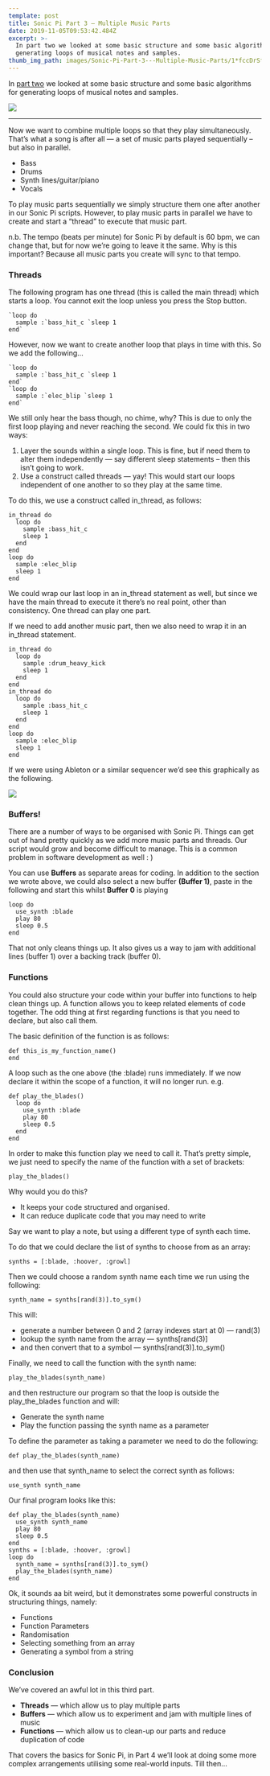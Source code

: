 ```yaml
---
template: post
title: Sonic Pi Part 3 — Multiple Music Parts
date: 2019-11-05T09:53:42.484Z
excerpt: >-
  In part two we looked at some basic structure and some basic algorithms for
  generating loops of musical notes and samples.
thumb_img_path: images/Sonic-Pi-Part-3---Multiple-Music-Parts/1*fccDrSf2FQ6LL-RaF3wloQ@2x.jpeg
---
```

In [part two](https://medium.com/@jonathan.holloway/sonic-pi-introduction-part-two-ade5f5c91bde) we looked at some basic structure and some basic algorithms for generating loops of musical notes and samples.

![](/images/Sonic-Pi-Part-3---Multiple-Music-Parts/1*fccDrSf2FQ6LL-RaF3wloQ@2x.jpeg)

* * *

Now we want to combine multiple loops so that they play simultaneously. That’s what a song is after all — a set of music parts played sequentially – but also in parallel.

*   Bass
*   Drums
*   Synth lines/guitar/piano
*   Vocals

To play music parts sequentially we simply structure them one after another in our Sonic Pi scripts. However, to play music parts in parallel we have to create and start a “thread” to execute that music part.

n.b. The tempo (beats per minute) for Sonic Pi by default is 60 bpm, we can change that, but for now we’re going to leave it the same. Why is this important? Because all music parts you create will sync to that tempo.

### Threads

The following program has one thread (this is called the main thread) which starts a loop. You cannot exit the loop unless you press the Stop button.

    `loop do  
      sample :`bass_hit_c `sleep 1  
    end`

However, now we want to create another loop that plays in time with this. So we add the following…

    `loop do  
      sample :`bass_hit_c `sleep 1  
    end`
    `loop do  
      sample :`elec_blip `sleep 1  
    end`

We still only hear the bass though, no chime, why? This is due to only the first loop playing and never reaching the second. We could fix this in two ways:

1.  Layer the sounds within a single loop. This is fine, but if need them to alter them independently — say different sleep statements – then this isn’t going to work.
2.  Use a construct called threads — yay! This would start our loops independent of one another to so they play at the same time.

To do this, we use a construct called in\_thread, as follows:

    in_thread do  
      loop do  
        sample :bass_hit_c  
        sleep 1  
      end  
    end
    loop do  
      sample :elec_blip  
      sleep 1  
    end

We could wrap our last loop in an in\_thread statement as well, but since we have the main thread to execute it there’s no real point, other than consistency. One thread can play one part.

If we need to add another music part, then we also need to wrap it in an in\_thread statement.

    in_thread do  
      loop do  
        sample :drum_heavy_kick  
        sleep 1  
      end  
    end
    in_thread do  
      loop do  
        sample :bass_hit_c  
        sleep 1  
      end  
    end
    loop do  
      sample :elec_blip  
      sleep 1  
    end

If we were using Ableton or a similar sequencer we’d see this graphically as the following.

![](/images/Sonic-Pi-Part-3---Multiple-Music-Parts/1*6Fmvu2x5Jkmbm8-bzHKuaQ.png)

### **Buffers!**

There are a number of ways to be organised with Sonic Pi. Things can get out of hand pretty quickly as we add more music parts and threads. Our script would grow and become difficult to manage. This is a common problem in software development as well : )

You can use **Buffers** as separate areas for coding. In addition to the section we wrote above, we could also select a new buffer **(Buffer 1)**, paste in the following and start this whilst **Buffer 0** is playing

    loop do  
      use_synth :blade  
      play 80  
      sleep 0.5  
    end

That not only cleans things up. It also gives us a way to jam with additional lines (buffer 1) over a backing track (buffer 0).

### Functions

You could also structure your code within your buffer into functions to help clean things up. A function allows you to keep related elements of code together. The odd thing at first regarding functions is that you need to declare, but also call them.

The basic definition of the function is as follows:

    def this_is_my_function_name()
    end

A loop such as the one above (the :blade) runs immediately. If we now declare it within the scope of a function, it will no longer run. e.g.

    def play_the_blades()  
      loop do  
        use_synth :blade  
        play 80  
        sleep 0.5  
      end  
    end

In order to make this function play we need to call it. That’s pretty simple, we just need to specify the name of the function with a set of brackets:

    play_the_blades()

Why would you do this?

*   It keeps your code structured and organised.
*   It can reduce duplicate code that you may need to write

Say we want to play a note, but using a different type of synth each time.

To do that we could declare the list of synths to choose from as an array:

    synths = [:blade, :hoover, :growl]

Then we could choose a random synth name each time we run using the following:

    synth_name = synths[rand(3)].to_sym()

This will:

*   generate a number between 0 and 2 (array indexes start at 0) — rand(3)
*   lookup the synth name from the array — synths\[rand(3)\]
*   and then convert that to a symbol — synths\[rand(3)\].to\_sym()

Finally, we need to call the function with the synth name:

    play_the_blades(synth_name)

and then restructure our program so that the loop is outside the play\_the\_blades function and will:

*   Generate the synth name
*   Play the function passing the synth name as a parameter

To define the parameter as taking a parameter we need to do the following:

    def play_the_blades(synth_name)

and then use that synth\_name to select the correct synth as follows:

    use_synth synth_name

Our final program looks like this:

    def play_the_blades(synth_name)  
      use_synth synth_name  
      play 80  
      sleep 0.5  
    end
    synths = [:blade, :hoover, :growl]  
    loop do  
      synth_name = synths[rand(3)].to_sym()  
      play_the_blades(synth_name)  
    end

Ok, it sounds aa bit weird, but it demonstrates some powerful constructs in structuring things, namely:

*   Functions
*   Function Parameters
*   Randomisation
*   Selecting something from an array
*   Generating a symbol from a string

### Conclusion

We’ve covered an awful lot in this third part.

*   **Threads** — which allow us to play multiple parts
*   **Buffers** — which allow us to experiment and jam with multiple lines of music
*   **Functions** — which allow us to clean-up our parts and reduce duplication of code

That covers the basics for Sonic Pi, in Part 4 we’ll look at doing some more complex arrangements utilising some real-world inputs. Till then…
